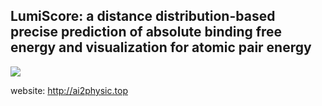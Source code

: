 ## LumiScore: a distance distribution-based precise prediction of absolute binding free energy and visualization for atomic pair energy

![](https://github.com/lingcon01/LumiScore/blob/master/SuScore/frame.png)

website: http://ai2physic.top
